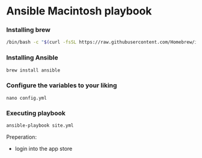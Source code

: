 # Ansible Macintosh playbook

### Installing brew
```bash
/bin/bash -c "$(curl -fsSL https://raw.githubusercontent.com/Homebrew/install/master/install.sh)"
```

### Installing Ansible
```bash
brew install ansible
```
### Configure the variables to your liking
```
nano config.yml
```

### Executing playbook
```bash
ansible-playbook site.yml
```

Preperation:
- login into the app store
